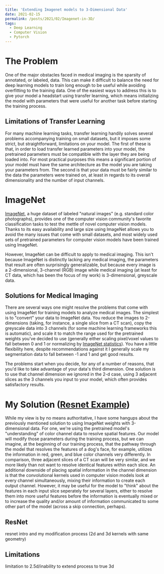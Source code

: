 ```yaml
---
title: 'Extending Imagenet models to 3-Dimensional Data'
date: 2021-02-15
permalink: /posts/2021/02/Imagenet-in-3D/
tags:
  - Deep Learning
  - Computer Vision
  - Pytorch
---
```


The Problem
======
One of the major obstacles faced in medical imaging is the sparsity of annotated, or labeled, data.  This can make it difficult to balance the need for deep learning models to train long enough to be useful while avoiding overfitting to the training data.  One of the easiest ways to address this is to give your model a headstart using transfer learning, which means initializing the model with parameters that were useful for another task before starting the training process.

Limitations of Transfer Learning
------
For many machine learning tasks, transfer learning handily solves several problems accompanying training on small datasets, but it imposes some strict, but straightforward, limitations on your model.  The first of these is that, in order to load transfer learned parameters into your model, the pretrained parameters must be compatible with the layer they are being loaded into.  For most practical purposes this means a significant portion of your model must have the same architecture as the model you are taking your parameters from.  The second is that your data must be fairly similar to the data the parameters were trained on, at least in regards to its overall dimensionality and the number of input channels.

ImageNet
======
[ImageNet](http://www.image-net.org/), a huge dataset of labeled "natural images" (e.g. standard color photographs), provides one of the computer vision community's favorite classification tasks to test the mettle of novel computer vision models.  Thanks to its easy availability and large size using ImageNet allows you to avoid the many issues that come with small datasets, and most widely used sets of pretrained parameters for computer vision models have been trained using ImageNet.

However, ImageNet can be difficult to apply to medical imaging.  This isn't because ImageNet is distinctly lacking any medical imaging, the parameters that result are often surprisingly generalizable, but because every image is a 2-dimensional, 3-channel (RGB) image while medical imaging (at least for CT data, which has been the focus of my work) is 3-dimensional, greyscale data.

Solutions for Medical Imaging
------
There are several ways one might resolve the problems that come with using ImageNet for training models to analyze medical images.  The simplest is to "convert" your data to ImageNet data.  You reduce the images to 2-dimensions (taking, for instance, a single slice from a CT scan), copy the greyscale data into 3 channels (for some machine learning frameworks this is automatic), and scale it to match the range used for the pretrained weights you've decided to use (generally either scaling pixel/voxel values to fall between 0 and 1 or normalizing by [ImageNet statistics](https://pytorch.org/vision/0.8/models.html)).  You have a little flexibility here, despite recommendations against it I generally scale my segmentation data to fall between -1 and 1 and get good results.

The problems start when you decide, for any of a number of reasons, that you'd like to take advantage of your data's third dimension.  One solution is to use that channel dimension we ignored in the 2-d case, using 3 adjacent slices as the 3 channels you input to your model, which often provides satisfactory results.

My Solution ([Resnet Example](https://github.com/JDSobek/PublicMLCode/tree/main/3dResnetUnet))
======
While my view is by no means authoritative, I have some hangups about the previously mentioned solution to using ImageNet weights with 3-dimensional data.  For one, we're using the pretrained model's "understanding" of color channel data to resolve spatial features.  Our model will modify those parameters during the training process, but we can imagine, at the beginning of our training process, that the pathway through the model that resolves the features of a dog's face, for example, utilizes the information in red, green, and blue color channels very differently.  In comparison, three adjacent slices of a CT scan will be very similar, and we more likely than not want to resolve identical features within each slice.  An additional downside of placing spatial information in the channel dimension is that the convolutional kernels used in computer vision models look at every channel simultaneously, mixing their information to create each output channel.  However, it may be useful for the model to "think" about the features in each input slice seperately for several layers, either to resolve them into more useful features before the information is eventually mixed or to increase the quality and/or amount of information communicated to some other part of the model (across a skip connection, perhaps).

ResNet
------
resnet intro and my modification process (2d and 3d kernels with same geometry)

Limitations
------
limitation to 2.5d/inability to extend process to true 3d
